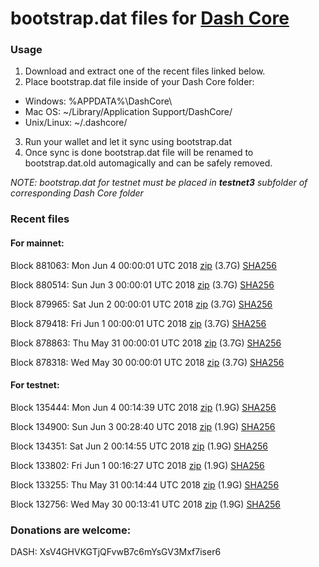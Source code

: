 # bootstrap.dat files for [Dash Core](https://www.dash.org)

### Usage

1. Download and extract one of the recent files linked below.
2. Place bootstrap.dat file inside of your Dash Core folder:
 - Windows: %APPDATA%\DashCore\
 - Mac OS: ~/Library/Application Support/DashCore/
 - Unix/Linux: ~/.dashcore/
3. Run your wallet and let it sync using bootstrap.dat
4. Once sync is done bootstrap.dat file will be renamed to bootstrap.dat.old automagically and can be safely removed.

_NOTE: bootstrap.dat for testnet must be placed in **testnet3** subfolder of corresponding Dash Core folder_

### Recent files

#### For mainnet:

Block 881063: Mon Jun  4 00:00:01 UTC 2018 [zip](https://dash-bootstrap.ams3.digitaloceanspaces.com/mainnet/2018-06-04/bootstrap.dat.zip) (3.7G) [SHA256](https://dash-bootstrap.ams3.digitaloceanspaces.com/mainnet/2018-06-04/sha256.txt)

Block 880514: Sun Jun  3 00:00:01 UTC 2018 [zip](https://dash-bootstrap.ams3.digitaloceanspaces.com/mainnet/2018-06-03/bootstrap.dat.zip) (3.7G) [SHA256](https://dash-bootstrap.ams3.digitaloceanspaces.com/mainnet/2018-06-03/sha256.txt)

Block 879965: Sat Jun  2 00:00:01 UTC 2018 [zip](https://dash-bootstrap.ams3.digitaloceanspaces.com/mainnet/2018-06-02/bootstrap.dat.zip) (3.7G) [SHA256](https://dash-bootstrap.ams3.digitaloceanspaces.com/mainnet/2018-06-02/sha256.txt)

Block 879418: Fri Jun  1 00:00:01 UTC 2018 [zip](https://dash-bootstrap.ams3.digitaloceanspaces.com/mainnet/2018-06-01/bootstrap.dat.zip) (3.7G) [SHA256](https://dash-bootstrap.ams3.digitaloceanspaces.com/mainnet/2018-06-01/sha256.txt)

Block 878863: Thu May 31 00:00:01 UTC 2018 [zip](https://dash-bootstrap.ams3.digitaloceanspaces.com/mainnet/2018-05-31/bootstrap.dat.zip) (3.7G) [SHA256](https://dash-bootstrap.ams3.digitaloceanspaces.com/mainnet/2018-05-31/sha256.txt)

Block 878318: Wed May 30 00:00:01 UTC 2018 [zip](https://dash-bootstrap.ams3.digitaloceanspaces.com/mainnet/2018-05-30/bootstrap.dat.zip) (3.7G) [SHA256](https://dash-bootstrap.ams3.digitaloceanspaces.com/mainnet/2018-05-30/sha256.txt)


#### For testnet:

Block 135444: Mon Jun  4 00:14:39 UTC 2018 [zip](https://dash-bootstrap.ams3.digitaloceanspaces.com/testnet/2018-06-04/bootstrap.dat.zip) (1.9G) [SHA256](https://dash-bootstrap.ams3.digitaloceanspaces.com/testnet/2018-06-04/sha256.txt)

Block 134900: Sun Jun  3 00:28:40 UTC 2018 [zip](https://dash-bootstrap.ams3.digitaloceanspaces.com/testnet/2018-06-03/bootstrap.dat.zip) (1.9G) [SHA256](https://dash-bootstrap.ams3.digitaloceanspaces.com/testnet/2018-06-03/sha256.txt)

Block 134351: Sat Jun  2 00:14:55 UTC 2018 [zip](https://dash-bootstrap.ams3.digitaloceanspaces.com/testnet/2018-06-02/bootstrap.dat.zip) (1.9G) [SHA256](https://dash-bootstrap.ams3.digitaloceanspaces.com/testnet/2018-06-02/sha256.txt)

Block 133802: Fri Jun  1 00:16:27 UTC 2018 [zip](https://dash-bootstrap.ams3.digitaloceanspaces.com/testnet/2018-06-01/bootstrap.dat.zip) (1.9G) [SHA256](https://dash-bootstrap.ams3.digitaloceanspaces.com/testnet/2018-06-01/sha256.txt)

Block 133255: Thu May 31 00:14:44 UTC 2018 [zip](https://dash-bootstrap.ams3.digitaloceanspaces.com/testnet/2018-05-31/bootstrap.dat.zip) (1.9G) [SHA256](https://dash-bootstrap.ams3.digitaloceanspaces.com/testnet/2018-05-31/sha256.txt)

Block 132756: Wed May 30 00:13:41 UTC 2018 [zip](https://dash-bootstrap.ams3.digitaloceanspaces.com/testnet/2018-05-30/bootstrap.dat.zip) (1.9G) [SHA256](https://dash-bootstrap.ams3.digitaloceanspaces.com/testnet/2018-05-30/sha256.txt)


### Donations are welcome:

DASH: XsV4GHVKGTjQFvwB7c6mYsGV3Mxf7iser6
